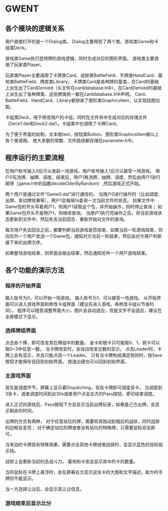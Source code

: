 # GWENT

## 各个模块的逻辑关系
用户直接打开的是一个Dialog类。
Dialog主要用到了两个类，游戏类Game和卡组类Deck。

游戏类Game执行昆特牌的游戏逻辑，同时生成对应的图形界面。
游戏类主要调用了玩家类Player。

玩家类Player主要调用了卡牌类Card、战排类BattleField、手牌类HandCard、墓地类BattleField、牌库类Library。
卡牌类Card是各种牌的基类，在Card的基础上派生出了CardDerived（头文件在carddatabase.h中），在CardDerived的基础上派生出了各种牌类，这些牌类统一都在carddatabase.h中声明。
Card、BattleField、HandCard、Library都继承了图形类GraphicsItem，以实现绘图功能。

卡组类Deck，用于修改用户的卡组，同时在文件夹中生成对应的存储文件（Deck1.dat和Deck2.dat）。卡组类中也调用了卡牌Card。

为了便于界面的绘制，文本框text、按钮类Button、图形类GraphicsItem被以上各个类调用。
绝大多数的常数、文件路径都存储在parameter.h中。


## 程序运行的主要流程

在用户账号输入0后可以发起一场游戏，用户账号输入1后可以接受一场游戏。
用户0先洗牌、抽牌、调度，结束后，用户1再洗牌、抽牌、调度，然后由用户1进行掷筛（game.h中的函数decideOderByRandom）,然后游戏正式开始。

两个用户是通过文件“Game0.dat”进行通信的。
当用户0进行操作时（比如调度、出牌、发动牌效果等），用户1会每隔1s查询一次当前文件的状态。
如果文件中Game包的开头写着用户1，则用户1读取这个包，并开始操作，同时停止查询；
如果Game包开头不是用户1，则继续查询。
当用户1执行完操作之后，将当前游戏状态更新到文件中，然后失去当前回合，重新开始对文件的查询。

每次用户失去回合之前，都要判断当前游戏是否结束，如果当前一轮游戏结束，则向另外一个用户发送一个Game包，通知对方当前一轮结束，然后由对方用户判断接下来的出牌次序。

如果整场游戏结束，则界面会输出结果，然后通知另外一个用户游戏结束。

## 各个功能的演示方法

### 程序的开始界面
输入账号为0，可以开始一场游戏。
输入账号为1，可以接受一场游戏。
从开始界面可以进入游戏界面和修改卡组界面（建议先进入游戏，再修改卡组以节省时间）。
程序可以随意调整界面大小，图片会自动适应，但是文字不会适应，建议在全屏模式下显示。



### 选择牌组界面
点击各个牌，即可改变其在牌组中的数量。
金卡和银卡只可能取0、1，铜卡可以取0~3中任意一数。
当卡牌改变时，会自动改变总数的显示。
点击Leader时，卡牌上会有显示，并且只能点选一个Leader。
只有当卡牌构成满足规则时，按Save按钮才能保存且回到初始界面。
按退出键也可以回到初始界面。


### 主游戏界面
首先是调度环节，屏幕上显示着Dispatching，双击卡牌即可调度该卡。
当调度到3张卡，或者调度时间到达30s或者用户点击左方的Pass按钮，即可结束调度。

进入正式的游戏后，Pass按钮下方会显示当前出牌玩家，如果是己方出牌，会显示剩余的时间。

出牌的方式有两种，
对于任意站位的牌，需要将其拖动到相应的战排，同时战排的边框会变亮；
对于确定站位的牌或者没有站位的特殊牌，只需要鼠标双击即可。

当发动的卡牌具有特殊效果，需要点击其他卡牌或者战排时，会显示蓝色的目标指示线。

战排上会更新当前的总战斗力。
墓地和卡库会显示其中的卡的数量。

当将鼠标在卡牌上悬浮时，会在屏幕右方显示这张卡的大图和文字描述，敌方的手牌则不能显示。

当一方选择让过后，会显示其让过信息。

### 游戏结束后显示比分

